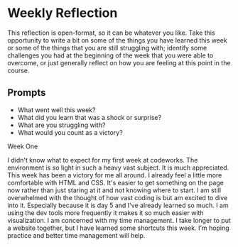 # Weekly Reflection
This reflection is open-format, so it can be whatever you like. Take this opportunity to write a bit on some of the things you have learned this week or some of the things that you are still struggling with; identify some challenges you had at the beginning of the week that you were able to overcome, or just generally reflect on how you are feeling at this point in the course.

## Prompts
- What went well this week?
- What did you learn that was a shock or surprise?
- What are you struggling with?
- What would you count as a victory?


Week One

I didn't know what to expect for my first week at codeworks. The environment is so light in such a heavy vast subject. It is much appreciated. This week has been a victory for me all around. I already feel a little more comfortable with HTML and CSS. It's easier to get something on the page now rather than just staring at it and not knowing where to start. I am still overwhelmed with the thought of how vast coding is but am excited to dive into it. Especially because it is day 5 and I've already learned so much. I am using the dev tools more frequently it makes it so much easier with visualization. I am concerned with my time management. I take longer to put a website together, but I have learned some shortcuts this week. I'm hoping practice and better time management will help. 